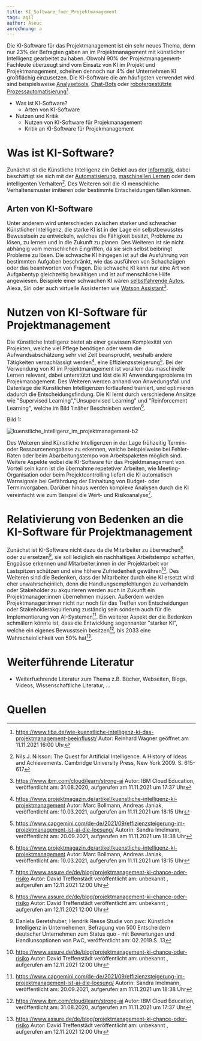 ```yaml
---
title: KI_Software_fuer_Projektmanagement
tags: agil
author: Aseuc
anrechnung: a
---
```


Die KI-Software für das Projektmanagement ist ein sehr neues Thema, denn nur 23% der Befragten gaben an im Projektmanagement mit künstlicher Intelligenz gearbeitet zu haben. 
Obwohl 90% der Projektmanagement-Fachleute überzeugt sind vom Einsatz von KI im Projekt und Projektmanagement, scheinen dennoch nur 4% der Unternehmen KI großflächig einzusetzen. Die KI-Software die am häufigsten verwendet wird sind beispielsweise [Analysetools](https://www.onlinemarketing-praxis.de/web-controlling/web-analyse-tools), [Chat-Bots](https://www.ibm.com/de-de/campaign/was-ist-ein-chatbot) oder [robotergestützte Prozessautomatisierung](https://de.wikipedia.org/wiki/Robotic_Process_Automation)[^1].

* Was ist KI-Software?
  - Arten von KI-Software
* Nutzen und Kritik
  - Nutzen von KI-Software für Projekmanagement
  - Kritik an KI-Software für Projekmanagement

# Was ist KI-Software? 
Zunächst ist die Künstliche Intelligenz ein Gebiet aus der [Informatik](https://de.wikipedia.org/wiki/Informatik), dabei beschäftigt sie sich mit der [Automatisierung](https://de.wikipedia.org/wiki/Automatisierung), [maschinellen Lernen](https://de.wikipedia.org/wiki/Maschinelles_Lernen) oder dem intelligenten Verhalten[^2]. Des Weiteren soll die KI menschliche Verhaltensmuster imitieren oder bestimmte Entscheidungen fällen können.

## Arten von KI-Software
Unter anderem wird unterschieden zwischen starker und schwacher Künstlicher Intelligenz, die starke KI ist in der Lage ein selbstbewusstes Bewusstsein zu entwickeln, welches die Fähigkeit besitzt, Probleme zu lösen, zu lernen und in die Zukunft zu planen. Des Weiteren ist sie nicht abhängig vom menschlichen Eingriffen, da sie sich selbst beibringt Probleme zu lösen. Die schwache KI hingegen ist auf die Ausführung von bestimmten Aufgaben beschränkt, wie das ausführen von Schachzügen oder das beantworten von Fragen. Die schwache KI kann nur eine Art von Aufgabentyp gleichzeitig bewältigen und ist auf menschliche Hilfe angewiesen. Beispiele einer schwachen KI wären [selbstfahrende Autos](https://de.wikipedia.org/wiki/Selbstfahrendes_Kraftfahrzeug), Alexa, Siri oder auch virtuelle Assistenten wie [Watson Assistant](https://www.ibm.com/de-de/products/watson-assistant)[^3]. 

# Nutzen von KI-Software für Projektmanagement
Die Künstliche Intelligenz bietet ab einer gewissen Komplexität von Projekten, welche viel Pflege benötigen oder wenn die Aufwandsabschätzung sehr viel Zeit beansprucht, weshalb andere Tätigkeiten vernachlässigt werden[^4], eine Effizienzssteigerung[^5]. Bei der Verwendung von KI im Projektmanagement ist vorallem das maschinelle Lernen relevant, dabei unterstützt und löst die KI Anwendungsprobleme im Projekmanagement. Des Weiteren werden anhand von Anwedungsfall und Datenlage die Künstlichen Intelligenzen fortlaufend trainiert, und optimieren dadurch die Entscheidungsfindung. Die KI lernt durch verschiedene Ansätze wie "Supervised Learning","Unsupervised Learning" und "Reinforcement Learning", welche im Bild 1 näher Beschrieben werden[^4]. 

Bild 1: 

![kuenstliche_intelligenz_im_projektmanagement-b2](https://user-images.githubusercontent.com/78257976/141346922-8c5eda9d-261d-4818-8318-b40a02721b30.jpg)


Des Weiteren sind Künstliche Intelligenzen in der Lage frühzeitig Termin- oder Ressourcenengpässe zu erkennen, welche beispielweise bei Fehler-Raten oder beim Abarbeitungstempo von Arbeitspaketen möglich sind. Weitere Aspekte wobei die KI-Software für das Projektmanagement von Vorteil sein kann ist die übernahme repetetiver Arbeiten, wie Meeting-Organisation oder beim Projektcontrolling liefert die KI automatisch Warnsignale bei Gefährdung der Einhaltung von Budget- oder Terminvorgaben. Darüber hinaus werden komplexe Analysen durch die KI vereinfacht wie zum Beispiel die Wert- und Risikoanalyse[^6].

# Relativierung von Bedenken an die KI-Software für Projektmanagement
Zunächst ist KI-Software nicht dazu da die Mitarbeiter zu überwachen[^6] oder zu ersetzen[^7], sie soll lediglich ein nachhaltiges Arbeitstempo schaffen, Engpässe erkennen und Mitarbeiter:innen in der Projektarbeit vor Lastspitzen schützen und eine höhere Zufriedenheit gewähren[^6]. Des Weiteren sind die Bedenken, dass der Mitarbeiter durch eine KI  ersetzt wird eher unwahrscheinlich, denn die Handlungsempfehlungen zu verhandeln oder Stakeholder zu akquirieren werden auch in Zukunft ein Projektmanager:innen übernehmen müssen. Außerdem werden Projektmanager:innen nicht nur noch für das Treffen von Entscheidungen oder Stakeholderakquirierung zuständig sein sondern auch für die Implementierung von AI-Systemen[^5]. Ein weiterer Aspekt der die Bedenken schmälern könnte ist, dass die Entwicklung sogennanter "starker KI", welche ein eigenes Bewusstsein besitzen[^3], bis 2033 eine Wahrscheinlichkeit von 50% hat[^6].

# Weiterführende Literatur

* Weiterfuehrende Literatur zum Thema z.B. Bücher, Webseiten, Blogs, Videos, Wissenschaftliche Literatur, ...

# Quellen

[^1]: https://www.tiba.de/wie-kuenstliche-intelligenz-ki-das-projektmanagement-beeinflusst/ Autor: Reinhard Wagner geöffnet am 11.11.2021 16:00 Uhr
[^2]: Nils J. Nilsson: The Quest for Artificial Intelligence. A History of Ideas and Achievements. Cambridge University Press, New York 2009. S. 615-617
[^3]: https://www.ibm.com/cloud/learn/strong-ai Autor: IBM Cloud Education, veröffentlicht am: 31.08.2020, aufgerufen am 11.11.2021 um 17:37 Uhr
[^4]: https://www.projektmagazin.de/artikel/kuenstliche-intelligenz-ki-projektmanagement Autor: Marc Bollmann, Andreas Janiak, veröffentlicht am: 10.03.2021, aufgerufen am 11.11.2021 um 18:15 Uhr
[^5]: https://www.capgemini.com/de-de/2021/09/effizienzsteigerung-im-projektmanagement-ist-ai-die-loesung/ Autorin: Sandra Imelmann, veröffentlicht am: 20.09.2021, aufgerufen am 11.11.2021 um 18:38 Uhr
[^6]: https://www.assure.de/de/blog/projektmanagement-ki-chance-oder-risiko Autor: David Treffenstädt veröffentlicht am: unbekannt , aufgerufen am 12.11.2021 12:00 Uhr
[^7]: Daniela Geretshuber, Hendrik Reese  Studie von pwc: Künstliche Intelligenz in Unternehemen, Befragung von 500 Entscheidern deutscher Unternehmen zum Status quo - mit Bewertungen und Handlunsoptionen von PwC, veröffentlicht am: 02.2019 S. 13
